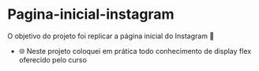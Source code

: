 # Pagina-inicial-instagram
 O objetivo do projeto foi  replicar a página inicial do Instagram  :dart:
- :globe_with_meridians: Neste projeto coloquei em prática todo conhecimento de display flex oferecido pelo curso
